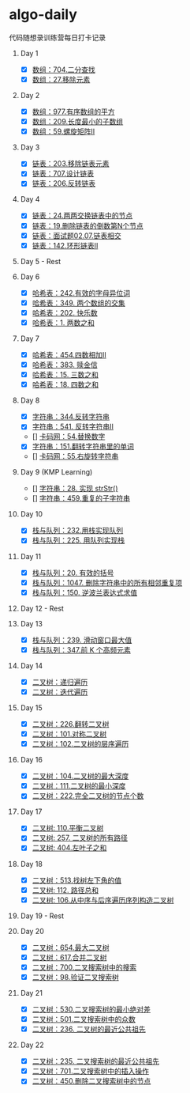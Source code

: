 # algo-daily
代码随想录训练营每日打卡记录

1. Day 1
    - [x] [数组：704.二分查找](./problems/Array/704.Binary%20Search.md)
    - [x] [数组：27.移除元素](./problems/Array/27.Remove%20Element.md)

2. Day 2
    - [x] [数组：977.有序数组的平方](./problems/Array/977.Squares%20of%20a%20Sorted%20Array.md)
    - [x] [数组：209.长度最小的子数组](./problems/Array/209.Minimum%20Size%20Subarray%20Sum.md)
    - [x] [数组：59.螺旋矩阵II](./problems/Array/59.Spiral%20MatrixII.md)

3. Day 3
    - [x] [链表：203.移除链表元素](./problems/LinkedList/203.%20Remove%20Linked%20List%20Elements.md)
    - [x] [链表：707.设计链表](./problems/LinkedList/707.Design%20LInked%20List.md)
    - [x] [链表：206.反转链表](./problems/LinkedList/206.Reverse%20Linked%20List.md)

4. Day 4
    - [x] [链表：24.两两交换链表中的节点](./problems/LinkedList/24.%20Swap%20Nodes%20in%20Pairs.md)
    - [x] [链表：19.删除链表的倒数第N个节点](./problems/LinkedList/19.Remove%20Nth%20Node%20from%20end.md)
    - [x] [链表：面试题02.07.链表相交](./problems/LinkedList/160.Intersection%20of%20Two%20Linked%20Lists.md)
    - [x] [链表：142.环形链表II](./problems/LinkedList/142.Linked%20List%20CycleII.md)

5. Day 5 - Rest

6. Day 6
    - [x] [哈希表：242.有效的字母异位词](./problems/Hash/242.%20Valid%20Anagram.md)
    - [x] [哈希表：349. 两个数组的交集 ](./problems/Hash/349.%20Intersection%20of%20Two%20Arrays.md)
    - [x] [哈希表：202. 快乐数](./problems/Hash/202.%20Happy%20Number.md)
    - [x] [哈希表：1. 两数之和](./problems/Hash/1.%20Two%20Sum.md)

7. Day 7
    - [x] [哈希表：454.四数相加II](./problems/Hash/454.%204SumII.md)
    - [x] [哈希表：383. 赎金信](./problems/Hash/383.%20Ransom%20Note.md)
    - [x] [哈希表：15. 三数之和 ](./problems/Hash/15.%203Sum.md)
    - [x] [哈希表：18. 四数之和 ](./problems/Hash/18.%204Sum.md)

8. Day 8
    - [x] [字符串：344.反转字符串](./problems/String/344.%20Reverse%20String.md)
    - [x] [字符串：541. 反转字符串II](./problems/String/541.%20Reverse%20StringII.md)
    - [] [卡码网：54.替换数字]()
    - [x] [字符串：151.翻转字符串里的单词](./problems/String/151.%20Reverse%20Words%20in%20a%20String.md)
    - [] [卡码网：55.右旋转字符串]()

9. Day 9 (KMP Learning)
    - [] [字符串：28. 实现 strStr()]()
    - [] [字符串：459.重复的子字符串]()

10. Day 10
    - [x] [栈与队列：232.用栈实现队列](./problems/Stack%20and%20Queue/232.%20Implement%20Queue%20using%20Stacks.md)
    - [x] [栈与队列：225. 用队列实现栈](./problems/Stack%20and%20Queue/225.%20Implement%20Stack%20using%20Queues.md)

11. Day 11
    - [x] [栈与队列：20. 有效的括号](./problems/Stack%20and%20Queue/20.%20Valid%20Parentheses.md)
    - [x] [栈与队列：1047. 删除字符串中的所有相邻重复项](./problems/Stack%20and%20Queue/1047.%20Remove%20All%20Adjacent%20Duplicates.md)
    - [x] [栈与队列：150. 逆波兰表达式求值](./problems/Stack%20and%20Queue/150.%20Evaluate%20Reverse%20Polish%20Notation.md)

12. Day 12 - Rest

13. Day 13
    - [x] [栈与队列：239. 滑动窗口最大值](./problems/Stack%20and%20Queue/239.%20Sliding%20Window%20Maximum.md)
    - [x] [栈与队列：347.前 K 个高频元素](./problems/Stack%20and%20Queue/347.%20Top%20K%20Frequent%20Elements.md)

14. Day 14
    - [x] [二叉树：递归遍历](./problems/Binary%20Tree/dfs/)
    - [x] [二叉树：迭代遍历](./problems/Binary%20Tree/bfs/)

15. Day 15
    - [x] [二叉树：226.翻转二叉树](./problems/Binary%20Tree/226.%20Invert%20Binary%20Tree.md)
    - [x] [二叉树：101.对称二叉树](./problems/Binary%20Tree/101.%20Symmetric%20Tree.md)
    - [x] [二叉树：102.二叉树的层序遍历](./problems/Binary%20Tree/bfs/102.%20Binary%20Tree%20Level%20Order%20Traversal.md)

16. Day 16
    - [x] [二叉树：104.二叉树的最大深度](./problems/Binary%20Tree/104.%20Maximum%20Depth%20of%20Binary%20Tree.md)
    - [x] [二叉树：111.二叉树的最小深度](./problems/Binary%20Tree/111.%20Minimum%20Depth%20of%20Binary%20Tree.md)
    - [x] [二叉树：222.完全二叉树的节点个数](./problems/Binary%20Tree/222.%20Count%20Complete%20Tree%20Nodes.md)

17. Day 17
    - [x] [二叉树: 110.平衡二叉树](./problems/Binary%20Tree/110.%20Balanced%20Binary%20Tree.md)
    - [x] [二叉树: 257. 二叉树的所有路径](./problems/Binary%20Tree/257.%20Binary%20Tree%20Paths.md)
    - [x] [二叉树: 404.左叶子之和](./problems/Binary%20Tree/404.%20Sum%20of%20Left%20Leaves.md)

18. Day 18
    - [x] [二叉树：513.找树左下角的值](./problems/Binary%20Tree/513.%20Find%20Bottom%20Left%20Tree%20Value.md)
    - [x] [二叉树: 112. 路径总和](./problems/Binary%20Tree/112.%20Path%20Sum.md)
    - [x] [二叉树: 106.从中序与后序遍历序列构造二叉树](./problems/Binary%20Tree/106.%20Construct%20Binary%20Tree.md)

19. Day 19 - Rest

20. Day 20
    - [x] [二叉树：654.最大二叉树](./problems/Binary%20Tree/654.%20Maximum%20Binary%20Tree.md)
    - [x] [二叉树：617.合并二叉树 ](./problems/Binary%20Tree/617.%20Merge%20Two%20Binary%20Trees.md)
    - [x] [二叉树：700.二叉搜索树中的搜索](./problems/Binary%20Tree/700.%20Search%20in%20a%20Binary%20Search%20Tree.md)
    - [x] [二叉树：98.验证二叉搜索树](./problems/Binary%20Tree/98.%20Validate%20Binary%20Search%20Tree.md)

21. Day 21
    - [x] [二叉树：530.二叉搜索树的最小绝对差](./problems/Binary%20Tree/530.%20Minimum%20Absolute%20Difference%20in%20BST.md)
    - [x] [二叉树：501.二叉搜索树中的众数](./problems/Binary%20Tree/501.%20Find%20Mode%20in%20Binary%20Search%20Tree.md)
    - [x] [二叉树：236. 二叉树的最近公共祖先](./problems/Binary%20Tree/236.%20Lowest%20Common%20Ancestor%20of%20a%20Binary%20Tree.md)

22. Day 22
    - [x] [二叉树：235. 二叉搜索树的最近公共祖先 ](./problems/Binary%20Tree/235.%20Lowest%20Common%20Ancestor%20of%20a%20Binary%20Search%20Tree.md)
    - [x] [二叉树：701.二叉搜索树中的插入操作](./problems/Binary%20Tree/701.%20Insert%20into%20a%20Binary%20Search%20Tree.md)
    - [x] [二叉树：450.删除二叉搜索树中的节点](./problems/Binary%20Tree/450.%20Delete%20Node%20in%20a%20BST.md)